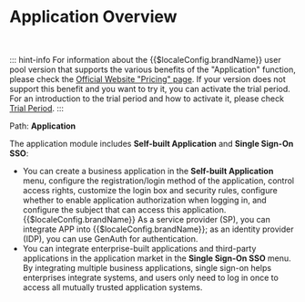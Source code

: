 # Application Overview

​
<LastUpdated/>

::: hint-info
For information about the {{$localeConfig.brandName}} user pool version that supports the various benefits of the "Application" function, please check the [Official Website "Pricing" page](https://www.genauth.ai/pricing). If your version does not support this benefit and you want to try it, you can activate the trial period. For an introduction to the trial period and how to activate it, please check [Trial Period](/guides/basics/trial/README.md).
:::

Path: **Application**

The application module includes **Self-built Application** and **Single Sign-On SSO**:​
​

- You can create a business application in the **Self-built Application** menu, configure the registration/login method of the application, control access rights, customize the login box and security rules, configure whether to enable application authorization when logging in, and configure the subject that can access this application. </br>{{$localeConfig.brandName}} As a service provider (SP), you can integrate APP into {{$localeConfig.brandName}}; as an identity provider (IDP), you can use GenAuth for authentication.
  ​
- You can integrate enterprise-built applications and third-party applications in the application market in the **Single Sign-On SSO** menu. By integrating multiple business applications, single sign-on helps enterprises integrate systems, and users only need to log in once to access all mutually trusted application systems.
